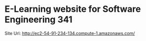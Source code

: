 # E-Learning website for Software Engineering 341

Site Url: http://ec2-54-91-234-134.compute-1.amazonaws.com/
